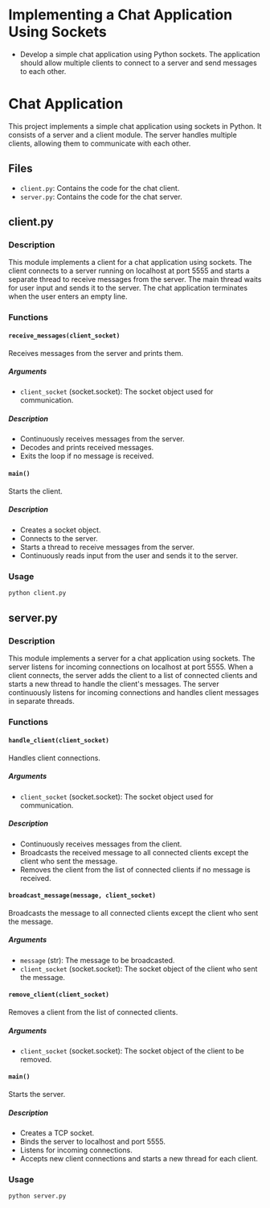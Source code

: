 # Implementing a Chat Application Using Sockets
* Develop a simple chat application using Python sockets. The application should allow multiple clients to connect to a server and send messages to each other.

# Chat Application
This project implements a simple chat application using sockets in Python. It consists of a server and a client module. The server handles multiple clients, allowing them to communicate with each other.

## Files

- `client.py`: Contains the code for the chat client.
- `server.py`: Contains the code for the chat server.

## client.py
### Description
This module implements a client for a chat application using sockets. The client connects to a server running on localhost at port 5555 and starts a separate thread to receive messages from the server. The main thread waits for user input and sends it to the server. The chat application terminates when the user enters an empty line.

### Functions
#### `receive_messages(client_socket)`
Receives messages from the server and prints them.

##### Arguments

- `client_socket` (socket.socket): The socket object used for communication.

##### Description

- Continuously receives messages from the server.
- Decodes and prints received messages.
- Exits the loop if no message is received.

#### `main()`
Starts the client.

##### Description

- Creates a socket object.
- Connects to the server.
- Starts a thread to receive messages from the server.
- Continuously reads input from the user and sends it to the server.

### Usage
```bash
python client.py

```
## server.py
### Description
This module implements a server for a chat application using sockets. The server listens for incoming connections on localhost at port 5555. When a client connects, the server adds the client to a list of connected clients and starts a new thread to handle the client's messages. The server continuously listens for incoming connections and handles client messages in separate threads.

### Functions
#### `handle_client(client_socket)`
Handles client connections.

##### Arguments

- `client_socket` (socket.socket): The socket object used for communication.

##### Description

- Continuously receives messages from the client.
- Broadcasts the received message to all connected clients except the client who sent the message.
- Removes the client from the list of connected clients if no message is received.

#### `broadcast_message(message, client_socket)`
Broadcasts the message to all connected clients except the client who sent the message.

##### Arguments

- `message` (str): The message to be broadcasted.
- `client_socket` (socket.socket): The socket object of the client who sent the message.

#### `remove_client(client_socket)`
Removes a client from the list of connected clients.

##### Arguments

- `client_socket` (socket.socket): The socket object of the client to be removed.

#### `main()`
Starts the server.

##### Description

- Creates a TCP socket.
- Binds the server to localhost and port 5555.
- Listens for incoming connections.
- Accepts new client connections and starts a new thread for each client.

### Usage
```bash
python server.py

```